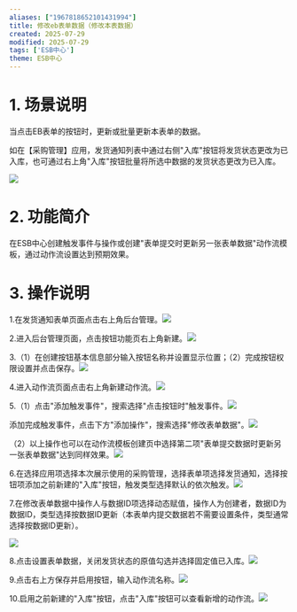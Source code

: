```yaml
---
aliases: ["1967818652101431994"]
title: 修改eb表单数据（修改本表数据）
created: 2025-07-29
modified: 2025-07-29
tags: ['ESB中心']
theme: ESB中心
---
```


# 1. 场景说明

当点击EB表单的按钮时，更新或批量更新本表单的数据。

如在【采购管理】应用，发货通知列表中通过右侧"入库"按钮将发货状态更改为已入库，也可通过右上角"入库"按钮批量将所选中数据的发货状态更改为已入库。

![](https://myhelpdoc.oss-cn-heyuan.aliyuncs.com/mdimages/3eaad897054b7f50aaf3232656db2fc6.jpg)

# 2. 功能简介

在ESB中心创建触发事件与操作或创建"表单提交时更新另一张表单数据"动作流模板，通过动作流设置达到预期效果。

# 3. 操作说明

1.在发货通知表单页面点击右上角后台管理。![](https://myhelpdoc.oss-cn-heyuan.aliyuncs.com/mdimages/f59fea2aa64c0ed178e21dd79b0b648d.jpg)

2.进入后台管理页面，点击按钮功能页右上角新建。![](https://myhelpdoc.oss-cn-heyuan.aliyuncs.com/mdimages/25feeb4401844d2688537e59b2bf5f5b.jpg)

3.（1）在创建按钮基本信息部分输入按钮名称并设置显示位置；（2）完成按钮权限设置并点击保存。![](https://myhelpdoc.oss-cn-heyuan.aliyuncs.com/mdimages/a7d53407b2ae87168d907a22e233a37d.jpg)

4.进入动作流页面点击右上角新建动作流。![](https://myhelpdoc.oss-cn-heyuan.aliyuncs.com/mdimages/b19b5feae206b911b1a2d96a1de4dd95.jpg)

5.（1）点击"添加触发事件"，搜索选择"点击按钮时"触发事件。![](https://myhelpdoc.oss-cn-heyuan.aliyuncs.com/mdimages/b39f473a139100240a6ed4beb5a8f17b.jpg)

添加完成触发事件，点击下方"添加操作"，搜索选择"修改表单数据"。![](https://myhelpdoc.oss-cn-heyuan.aliyuncs.com/mdimages/0ebe07c84e0684a7520ad479bea467c3.jpg)

（2）以上操作也可以在动作流模板创建页中选择第二项"表单提交数据时更新另一张表单数据"达到同样效果。![](https://myhelpdoc.oss-cn-heyuan.aliyuncs.com/mdimages/000ea00f0d9fb6a59d574a8ca100560a.jpg)

6.在选择应用项选择本次展示使用的采购管理，选择表单项选择发货通知，选择按钮项添加之前新建的"入库"按钮，触发类型选择默认的依次触发。![](https://myhelpdoc.oss-cn-heyuan.aliyuncs.com/mdimages/c595eddd736296444c3e3bc243fecc24.jpg)

7.在修改表单数据中操作人与数据ID项选择动态赋值，操作人为创建者，数据ID为数据ID，类型选择按数据ID更新（本表单内提交数据若不需要设置条件，类型通常选择按数据ID更新）。

![](https://myhelpdoc.oss-cn-heyuan.aliyuncs.com/mdimages/4d2e6fe46d7f50195fb6216d2758e353.jpg)

8.点击设置表单数据，关闭发货状态的原值勾选并选择固定值已入库。![](https://myhelpdoc.oss-cn-heyuan.aliyuncs.com/mdimages/51b1aaca8ee7c6c2385d2361247868c2.jpg)

9.点击右上方保存并启用按钮，输入动作流名称。![](https://myhelpdoc.oss-cn-heyuan.aliyuncs.com/mdimages/0e6fada76c69de66fc478c774323970d.jpg)

10.启用之前新建的"入库"按钮，点击"入库"按钮可以查看新增的动作流。![](https://myhelpdoc.oss-cn-heyuan.aliyuncs.com/mdimages/d248867e45b845a8745b2f53fa0a5dc5.jpg)

